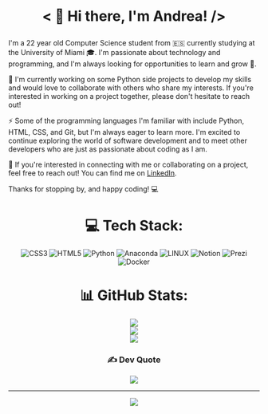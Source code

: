 # <p align="center">< 👋 Hi there, I'm Andrea! /></p>
I'm a 22 year old Computer Science student from 🇪🇸 currently studying at the University of Miami 🎓. I'm passionate about technology and programming, and I'm always looking for opportunities to learn and grow 🌱.

🔭 I'm currently working on some Python side projects to develop my skills and would love to collaborate with others who share my interests. If you're interested in working on a project together, please don't hesitate to reach out!

⚡ Some of the programming languages I'm familiar with include Python, HTML, CSS, and Git, but I'm always eager to learn more. I'm excited to continue exploring the world of software development and to meet other developers who are just as passionate about coding as I am.

🤝 If you're interested in connecting with me or collaborating on a project, feel free to reach out! You can find me on [LinkedIn](https://linkedin.com/in/andrea-venti).

Thanks for stopping by, and happy coding! 💻

<div align="center">

# 💻 Tech Stack:
![CSS3](https://img.shields.io/badge/css3-%231572B6.svg?style=for-the-badge&logo=css3&logoColor=white) ![HTML5](https://img.shields.io/badge/html5-%23E34F26.svg?style=for-the-badge&logo=html5&logoColor=white) ![Python](https://img.shields.io/badge/python-3670A0?style=for-the-badge&logo=python&logoColor=ffdd54) ![Anaconda](https://img.shields.io/badge/Anaconda-%2344A833.svg?style=for-the-badge&logo=anaconda&logoColor=white) ![LINUX](https://img.shields.io/badge/Linux-FCC624?style=for-the-badge&logo=linux&logoColor=black) ![Notion](https://img.shields.io/badge/Notion-%23000000.svg?style=for-the-badge&logo=notion&logoColor=white) ![Prezi](https://img.shields.io/badge/Prezi-%23000000.svg?style=for-the-badge&logo=Prezi&logoColor=white) ![Docker](https://img.shields.io/badge/docker-%230db7ed.svg?style=for-the-badge&logo=docker&logoColor=white)
# 📊 GitHub Stats:
![](https://github-readme-stats.vercel.app/api?username=av1155&theme=dracula&hide_border=false&include_all_commits=false&count_private=false)<br/>
![](https://github-readme-streak-stats.herokuapp.com/?user=av1155&theme=dracula&hide_border=false)<br/>
![](https://github-readme-stats.vercel.app/api/top-langs/?username=av1155&theme=dracula&hide_border=false&include_all_commits=false&count_private=false&layout=compact)

### ✍️ Dev Quote
![](https://quotes-github-readme.vercel.app/api?type=horizontal&theme=radical)

---
[![](https://visitcount.itsvg.in/api?id=av1155&icon=0&color=0)](https://visitcount.itsvg.in)

<!-- Proudly created with GPRM ( https://gprm.itsvg.in ) -->

</div>
